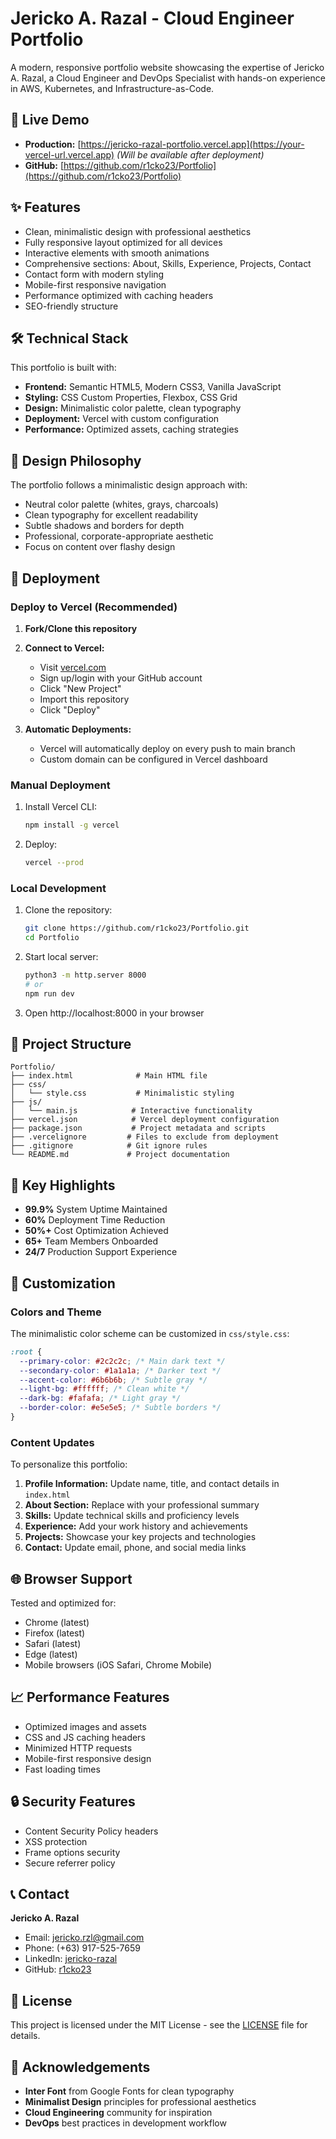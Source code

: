 # Jericko A. Razal - Cloud Engineer Portfolio

A modern, responsive portfolio website showcasing the expertise of Jericko A. Razal, a Cloud Engineer and DevOps Specialist with hands-on experience in AWS, Kubernetes, and Infrastructure-as-Code.

## 🚀 Live Demo

- **Production:** [https://jericko-razal-portfolio.vercel.app](https://your-vercel-url.vercel.app) _(Will be available after deployment)_
- **GitHub:** [https://github.com/r1cko23/Portfolio](https://github.com/r1cko23/Portfolio)

## ✨ Features

- Clean, minimalistic design with professional aesthetics
- Fully responsive layout optimized for all devices
- Interactive elements with smooth animations
- Comprehensive sections: About, Skills, Experience, Projects, Contact
- Contact form with modern styling
- Mobile-first responsive navigation
- Performance optimized with caching headers
- SEO-friendly structure

## 🛠 Technical Stack

This portfolio is built with:

- **Frontend:** Semantic HTML5, Modern CSS3, Vanilla JavaScript
- **Styling:** CSS Custom Properties, Flexbox, CSS Grid
- **Design:** Minimalistic color palette, clean typography
- **Deployment:** Vercel with custom configuration
- **Performance:** Optimized assets, caching strategies

## 🎨 Design Philosophy

The portfolio follows a minimalistic design approach with:

- Neutral color palette (whites, grays, charcoals)
- Clean typography for excellent readability
- Subtle shadows and borders for depth
- Professional, corporate-appropriate aesthetic
- Focus on content over flashy design

## 🚀 Deployment

### Deploy to Vercel (Recommended)

1. **Fork/Clone this repository**
2. **Connect to Vercel:**

   - Visit [vercel.com](https://vercel.com)
   - Sign up/login with your GitHub account
   - Click "New Project"
   - Import this repository
   - Click "Deploy"

3. **Automatic Deployments:**
   - Vercel will automatically deploy on every push to main branch
   - Custom domain can be configured in Vercel dashboard

### Manual Deployment

1. Install Vercel CLI:

   ```bash
   npm install -g vercel
   ```

2. Deploy:
   ```bash
   vercel --prod
   ```

### Local Development

1. Clone the repository:

   ```bash
   git clone https://github.com/r1cko23/Portfolio.git
   cd Portfolio
   ```

2. Start local server:

   ```bash
   python3 -m http.server 8000
   # or
   npm run dev
   ```

3. Open http://localhost:8000 in your browser

## 📁 Project Structure

```
Portfolio/
├── index.html              # Main HTML file
├── css/
│   └── style.css           # Minimalistic styling
├── js/
│   └── main.js            # Interactive functionality
├── vercel.json            # Vercel deployment configuration
├── package.json           # Project metadata and scripts
├── .vercelignore         # Files to exclude from deployment
├── .gitignore            # Git ignore rules
└── README.md             # Project documentation
```

## 🎯 Key Highlights

- **99.9%** System Uptime Maintained
- **60%** Deployment Time Reduction
- **50%+** Cost Optimization Achieved
- **65+** Team Members Onboarded
- **24/7** Production Support Experience

## 🔧 Customization

### Colors and Theme

The minimalistic color scheme can be customized in `css/style.css`:

```css
:root {
  --primary-color: #2c2c2c; /* Main dark text */
  --secondary-color: #1a1a1a; /* Darker text */
  --accent-color: #6b6b6b; /* Subtle gray */
  --light-bg: #ffffff; /* Clean white */
  --dark-bg: #fafafa; /* Light gray */
  --border-color: #e5e5e5; /* Subtle borders */
}
```

### Content Updates

To personalize this portfolio:

1. **Profile Information:** Update name, title, and contact details in `index.html`
2. **About Section:** Replace with your professional summary
3. **Skills:** Update technical skills and proficiency levels
4. **Experience:** Add your work history and achievements
5. **Projects:** Showcase your key projects and technologies
6. **Contact:** Update email, phone, and social media links

## 🌐 Browser Support

Tested and optimized for:

- Chrome (latest)
- Firefox (latest)
- Safari (latest)
- Edge (latest)
- Mobile browsers (iOS Safari, Chrome Mobile)

## 📈 Performance Features

- Optimized images and assets
- CSS and JS caching headers
- Minimized HTTP requests
- Mobile-first responsive design
- Fast loading times

## 🔒 Security Features

- Content Security Policy headers
- XSS protection
- Frame options security
- Secure referrer policy

## 📞 Contact

**Jericko A. Razal**

- Email: jericko.rzl@gmail.com
- Phone: (+63) 917-525-7659
- LinkedIn: [jericko-razal](https://linkedin.com/in/jericko-razal)
- GitHub: [r1cko23](https://github.com/r1cko23)

## 📝 License

This project is licensed under the MIT License - see the [LICENSE](LICENSE) file for details.

## 🙏 Acknowledgements

- **Inter Font** from Google Fonts for clean typography
- **Minimalist Design** principles for professional aesthetics
- **Cloud Engineering** community for inspiration
- **DevOps** best practices in development workflow
